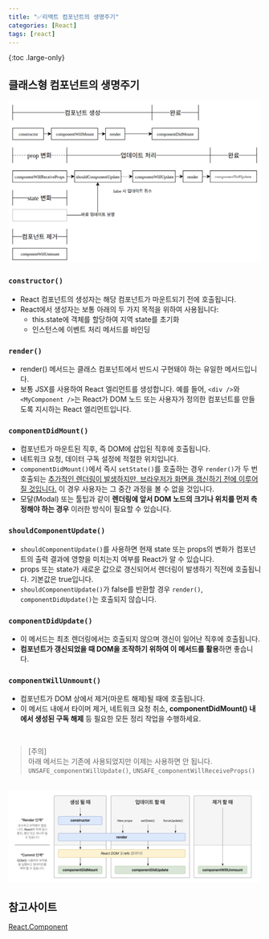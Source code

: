 ```yaml
---
title: "✅리액트 컴포넌트의 생명주기"
categories: [React]
tags: [react]
---
```


{:toc .large-only}

## 클래스형 컴포넌트의 생명주기

<img src="/assets/img/blog/2021-08-31-react-lifecycle_01.png">

<br/>

### `constructor()`

- React 컴포넌트의 생성자는 해당 컴포넌트가 마운트되기 전에 호출됩니다.
- React에서 생성자는 보통 아래의 두 가지 목적을 위하여 사용됩니다:
  - this.state에 객체를 할당하여 지역 state를 초기화
  - 인스턴스에 이벤트 처리 메서드를 바인딩

### `render()`

- render() 메서드는 클래스 컴포넌트에서 반드시 구현돼야 하는 유일한 메서드입니다.
- 보통 JSX를 사용하여 React 엘리먼트를 생성합니다. 예를 들어, `<div />`와 `<MyComponent />`는 React가 DOM 노드 또는 사용자가 정의한 컴포넌트를 만들도록 지시하는 React 엘리먼트입니다.

### `componentDidMount()`

- 컴포넌트가 마운트된 직후, 즉 DOM에 삽입된 직후에 호출됩니다.
- 네트워크 요청, 데이터 구독 설정에 적절한 위치입니다.
- `componentDidMount()`에서 즉시 `setState()`를 호출하는 경우 `render()`가 두 번 호출되는 <u>추가적인 렌더링이 발생하지만, 브라우저가 화면을 갱신하기 전에 이루어질 것입니다.</u> 이 경우 사용자는 그 중간 과정을 볼 수 없을 것입니다.
- 모달(Modal) 또는 툴팁과 같이 **렌더링에 앞서 DOM 노드의 크기나 위치를 먼저 측정해야 하는 경우** 이러한 방식이 필요할 수 있습니다.

### `shouldComponentUpdate()`

- `shouldComponentUpdate()`를 사용하면 현재 state 또는 props의 변화가 컴포넌트의 출력 결과에 영향을 미치는지 여부를 React가 알 수 있습니다.
- props 또는 state가 새로운 값으로 갱신되어서 렌더링이 발생하기 직전에 호출됩니다. 기본값은 true입니다.
- `shouldComponentUpdate()`가 false를 반환할 경우 `render()`, `componentDidUpdate()`는 호출되지 않습니다.

### `componentDidUpdate()`

- 이 메서드는 최초 렌더링에서는 호출되지 않으며 갱신이 일어난 직후에 호출됩니다.
- **컴포넌트가 갱신되었을 때 DOM을 조작하기 위하여 이 메서드를 활용**하면 좋습니다.

### `componentWillUnmount()`

- 컴포넌트가 DOM 상에서 제거(마운트 해제)될 때에 호출됩니다.
- 이 메서드 내에서 타이머 제거, 네트워크 요청 취소, **componentDidMount() 내에서 생성된 구독 해제** 등 필요한 모든 정리 작업을 수행하세요.

<br/>

> [주의] <br/> 아래 메서드는 기존에 사용되었지만 이제는 사용하면 안 됩니다. <br/> `UNSAFE_componentWillUpdate()`, `UNSAFE_componentWillReceiveProps()`

<br/>

<img src="/assets/img/blog/2021-08-31-react-lifecycle_02.png">

## 참고사이트

[React.Component](https://ko.reactjs.org/docs/react-component.html)
